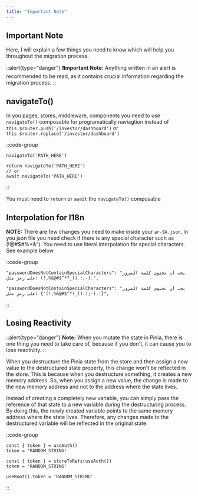```yaml
---
title: "Important Note"
---
```


## Important Note

Here, I will explain a few things you need to know which will help you throughout the migration process.

::alert{type="danger"}
**❗Important Note:** Anything written in an alert is recommended to be read, as it contains crucial information regarding the migration process.
::

## navigateTo()

In you pages, stores, middleware, components you need to use `navigateTo()` composable for programatically naviagtion instead of `this.$router.push('/investor/dashboard')` or `this.$router.replace('/investor/dashboard')`

::code-group
```js[Not Work]
navigateTo('PATH_HERE')
```
```js[100% Work]
return navigateTo('PATH_HERE')
// or
await navigateTo('PATH_HERE')
```
::

You must need to `return` or `await` the `navigateTo()` composable

## Interpolation for I18n

**NOTE:** There are few changes you need to make inside your `ar-SA.json`. In you json file you need check if there is any special character such as (!@#$#%\*&^). You need to use literal interpolation for special characters. See example below

::code-group

```json[Not Work]
"passwordDoesNotContainSpecialCharacters": "يجب أن تحتوي كلمة المرور على رمز مثل: (!,%&@#$^*?_().:;-).",
```

```js[100% Work]
"passwordDoesNotContainSpecialCharacters": "يجب أن تحتوي كلمة المرور على رمز مثل: {'(!,%&@#$^*?_().:;-).'}",
```

::

## Losing Reactivity

::alert{type="danger"}
**Note:** When you mutate the state in Pinia, there is one thing you need to take care of, because if you don't, it can cause you to lose reactivity.
::

When you destructure the Pinia state from the store and then assign a new value to the destructured state property, this change won't be reflected in the store. This is because when you destructure something, it creates a new memory address. So, when you assign a new value, the change is made to the new memory address and not to the address where the state lives.

Instead of creating a completely new variable, you can simply pass the reference of that state to a new variable during the destructuring process. By doing this, the newly created variable points to the same memory address where the state lives. Therefore, any changes made to the destructured variable will be reflected in the original state.

::code-group
```js[Not Work]
const { token } = useAuth()
token = 'RANDOM_STRING'
```
```js[100% Work]
const { token } = storeToRefs(useAuth())
token = 'RANDOM_STRING'
```

```js[Other Ways]
useRoot().token = 'RANDOM_STRING'
```
::

##
